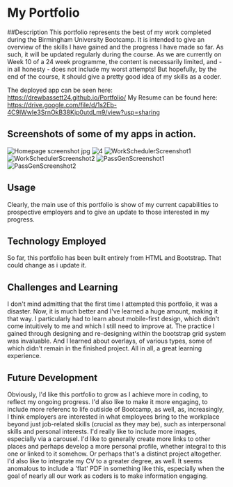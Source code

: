 # My Portfolio

##Description
This portfolio represents the best of my work completed during the Birmingham University Bootcamp. It is intended to give an overview of the skills I have gained and the progress I have made so far. As such, it will be updated regularly during the course. As we are currently on Week 10 of a 24 week programme, the content is necessarily limited, and - in all honesty - does not include my worst attempts! But hopefully, by the end of the course, it should give a pretty good idea of my skills as a coder.

The deployed app can be seen here: https://drewbassett24.github.io/Portfolio/
My Resume can be found here: https://drive.google.com/file/d/1s2Eb-4C9lWwIe3SrnOkB38Kip0utdLm9/view?usp=sharing

## Screenshots of some of my apps in action.
![Homepage screenshot jpg](https://user-images.githubusercontent.com/73472116/107885629-5a897c00-6ef3-11eb-8e4c-1a6e5a1b9c95.png)
![4](https://user-images.githubusercontent.com/73472116/107885565-febef300-6ef2-11eb-8609-3ef278d4cc50.jpg)
![WorkSchedulerScreenshot1](https://user-images.githubusercontent.com/73472116/107391429-976b0280-6af0-11eb-8ee0-d51d89899c6c.jpg)
![WorkSchedulerScreenshot2](https://user-images.githubusercontent.com/73472116/107391431-98039900-6af0-11eb-9f76-af9b7e69ae4e.jpg)
![PassGenScreenshot1](https://user-images.githubusercontent.com/73472116/107391432-98039900-6af0-11eb-87c6-1f84e07a1741.jpg)
![PassGenScreenshot2](https://user-images.githubusercontent.com/73472116/107391434-989c2f80-6af0-11eb-82d9-cd00621855e1.jpg)


## Usage
Clearly, the main use of this portfolio is show of my current capabilities to prospective employers and to give an update to those interested in my progress.

## Technology Employed
So far, this portfolio has been built entirely from HTML and Bootstrap. That could change as i update it.

## Challenges and Learning
I don't mind admitting that the first time I attempted this portfolio, it was a disaster. 
Now, it is much better and I've learned a huge amount, making it that way. I particularly had to learn about mobile-first design, which didn't come intuitively to me and which I still need to improve at. The practice I gained through designing and re-designing within the bootstrap grid system was invaluable. And I learned about overlays, of various types, some of which didn't remain in the finished project. All in all, a great learning experience.

## Future Development
 Obviously, I'd like this portfolio to grow as I achieve more in coding, to reflect my ongoing progress. I'd also like to make it more engaging, to include more referenc to life outiside of Bootcamp, as well, as, increasingly, I think employers are interested in what employees bring to the workplace beyond just job-related skills (crucial as they may be), such as interpersonal skills and personal interests. I'd really like to include more images, especially via a carousel. I'd like to generally create more links to other places and perhaps develop a more personal profile, whether integral to this one or linked to it somehow. Or perhaps that's a distinct project altogether.
I'd also like to integrate my CV to a greater degree, as well. It seems anomalous to include a 'flat' PDF in something like this, especially when the goal of nearly all our work as coders is to make information engaging.

